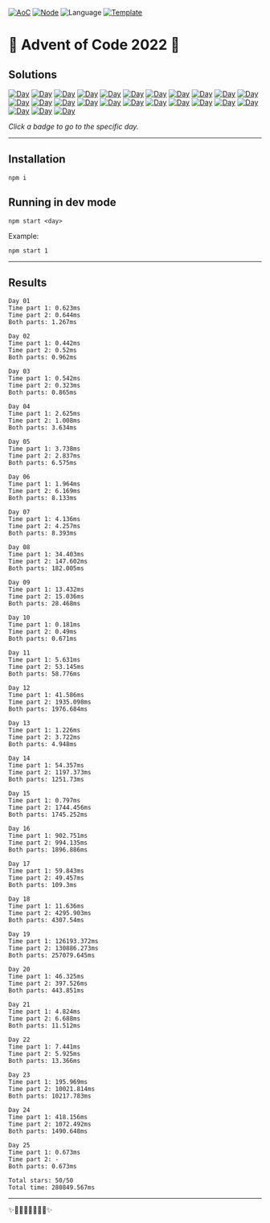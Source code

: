 <!-- Entries between SOLUTIONS and RESULTS tags are auto-generated -->

[![AoC](https://badgen.net/badge/AoC/2022/blue)](https://adventofcode.com/2022)
[![Node](https://badgen.net/badge/Node/v16.13.0+/blue)](https://nodejs.org/en/download/)
![Language](https://badgen.net/badge/Language/JavaScript/blue)
[![Template](https://badgen.net/badge/Template/aocrunner/blue)](https://github.com/caderek/aocrunner)

# 🎄 Advent of Code 2022 🎄

## Solutions

<!--SOLUTIONS-->

[![Day](https://badgen.net/badge/01/%E2%98%85%E2%98%85/green)](src/day01)
[![Day](https://badgen.net/badge/02/%E2%98%85%E2%98%85/green)](src/day02)
[![Day](https://badgen.net/badge/03/%E2%98%85%E2%98%85/green)](src/day03)
[![Day](https://badgen.net/badge/04/%E2%98%85%E2%98%85/green)](src/day04)
[![Day](https://badgen.net/badge/05/%E2%98%85%E2%98%85/green)](src/day05)
[![Day](https://badgen.net/badge/06/%E2%98%85%E2%98%85/green)](src/day06)
[![Day](https://badgen.net/badge/07/%E2%98%85%E2%98%85/green)](src/day07)
[![Day](https://badgen.net/badge/08/%E2%98%85%E2%98%85/green)](src/day08)
[![Day](https://badgen.net/badge/09/%E2%98%85%E2%98%85/green)](src/day09)
[![Day](https://badgen.net/badge/10/%E2%98%85%E2%98%85/green)](src/day10)
[![Day](https://badgen.net/badge/11/%E2%98%85%E2%98%85/green)](src/day11)
[![Day](https://badgen.net/badge/12/%E2%98%85%E2%98%85/green)](src/day12)
[![Day](https://badgen.net/badge/13/%E2%98%85%E2%98%85/green)](src/day13)
[![Day](https://badgen.net/badge/14/%E2%98%85%E2%98%85/green)](src/day14)
[![Day](https://badgen.net/badge/15/%E2%98%85%E2%98%86/green)](src/day15)
[![Day](https://badgen.net/badge/16/%E2%98%85%E2%98%85/green)](src/day16)
[![Day](https://badgen.net/badge/17/%E2%98%85%E2%98%85/green)](src/day17)
[![Day](https://badgen.net/badge/18/%E2%98%85%E2%98%85/green)](src/day18)
[![Day](https://badgen.net/badge/19/%E2%98%85%E2%98%85/green)](src/day19)
[![Day](https://badgen.net/badge/20/%E2%98%85%E2%98%85/green)](src/day20)
[![Day](https://badgen.net/badge/21/%E2%98%85%E2%98%85/green)](src/day21)
[![Day](https://badgen.net/badge/22/%E2%98%85%E2%98%85/green)](src/day22)
[![Day](https://badgen.net/badge/23/%E2%98%85%E2%98%85/green)](src/day23)
[![Day](https://badgen.net/badge/24/%E2%98%85%E2%98%85/green)](src/day24)
[![Day](https://badgen.net/badge/25/%E2%98%85%E2%98%85/green)](src/day25)

<!--/SOLUTIONS-->

_Click a badge to go to the specific day._

---

## Installation

```
npm i
```

## Running in dev mode

```
npm start <day>
```

Example:

```
npm start 1
```

---

## Results

<!--RESULTS-->

```
Day 01
Time part 1: 0.623ms
Time part 2: 0.644ms
Both parts: 1.267ms
```

```
Day 02
Time part 1: 0.442ms
Time part 2: 0.52ms
Both parts: 0.962ms
```

```
Day 03
Time part 1: 0.542ms
Time part 2: 0.323ms
Both parts: 0.865ms
```

```
Day 04
Time part 1: 2.625ms
Time part 2: 1.008ms
Both parts: 3.634ms
```

```
Day 05
Time part 1: 3.738ms
Time part 2: 2.837ms
Both parts: 6.575ms
```

```
Day 06
Time part 1: 1.964ms
Time part 2: 6.169ms
Both parts: 8.133ms
```

```
Day 07
Time part 1: 4.136ms
Time part 2: 4.257ms
Both parts: 8.393ms
```

```
Day 08
Time part 1: 34.403ms
Time part 2: 147.602ms
Both parts: 182.005ms
```

```
Day 09
Time part 1: 13.432ms
Time part 2: 15.036ms
Both parts: 28.468ms
```

```
Day 10
Time part 1: 0.181ms
Time part 2: 0.49ms
Both parts: 0.671ms
```

```
Day 11
Time part 1: 5.631ms
Time part 2: 53.145ms
Both parts: 58.776ms
```

```
Day 12
Time part 1: 41.586ms
Time part 2: 1935.098ms
Both parts: 1976.684ms
```

```
Day 13
Time part 1: 1.226ms
Time part 2: 3.722ms
Both parts: 4.948ms
```

```
Day 14
Time part 1: 54.357ms
Time part 2: 1197.373ms
Both parts: 1251.73ms
```

```
Day 15
Time part 1: 0.797ms
Time part 2: 1744.456ms
Both parts: 1745.252ms
```

```
Day 16
Time part 1: 902.751ms
Time part 2: 994.135ms
Both parts: 1896.886ms
```

```
Day 17
Time part 1: 59.843ms
Time part 2: 49.457ms
Both parts: 109.3ms
```

```
Day 18
Time part 1: 11.636ms
Time part 2: 4295.903ms
Both parts: 4307.54ms
```

```
Day 19
Time part 1: 126193.372ms
Time part 2: 130886.273ms
Both parts: 257079.645ms
```

```
Day 20
Time part 1: 46.325ms
Time part 2: 397.526ms
Both parts: 443.851ms
```

```
Day 21
Time part 1: 4.824ms
Time part 2: 6.688ms
Both parts: 11.512ms
```

```
Day 22
Time part 1: 7.441ms
Time part 2: 5.925ms
Both parts: 13.366ms
```

```
Day 23
Time part 1: 195.969ms
Time part 2: 10021.814ms
Both parts: 10217.783ms
```

```
Day 24
Time part 1: 418.156ms
Time part 2: 1072.492ms
Both parts: 1490.648ms
```

```
Day 25
Time part 1: 0.673ms
Time part 2: -
Both parts: 0.673ms
```

```
Total stars: 50/50
Total time: 280849.567ms
```

<!--/RESULTS-->

---

✨🎄🎁🎄🎅🎄🎁🎄✨
